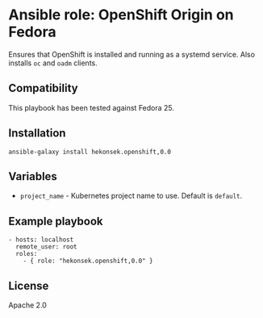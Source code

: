 # Ansible role: OpenShift Origin on Fedora

Ensures that OpenShift is installed and running as a systemd service. Also installs `oc` and `oadm` clients.

## Compatibility

This playbook has been tested against Fedora 25.

## Installation 

    ansible-galaxy install hekonsek.openshift,0.0

## Variables

- `project_name` - Kubernetes project name to use. Default is `default`.

## Example playbook

    - hosts: localhost
      remote_user: root
      roles:
        - { role: "hekonsek.openshift,0.0" }

## License

Apache 2.0

